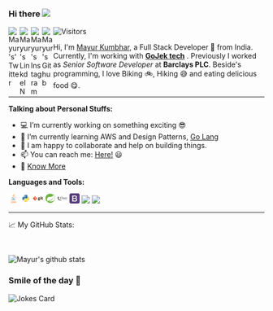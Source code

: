 ### Hi there <img src="https://media.giphy.com/media/hvRJCLFzcasrR4ia7z/giphy.gif" width="25px">

<a href="https://twitter.com/themayurkumbhar">
  <img align="left" alt="Mayur's' Twitter" width="22px" src="https://cdn.jsdelivr.net/npm/simple-icons@v3/icons/twitter.svg" />
</a>
<a href="https://www.linkedin.com/in/mayurkumbhar/">
  <img align="left" alt="Mayur's LinkdeIN" width="22px" src="https://cdn.jsdelivr.net/npm/simple-icons@v3/icons/linkedin.svg" />
</a>
<a href="https://www.instagram.com/themayurkumbhar/">
  <img align="left" alt="Mayur's Instagram" width="22px" src="https://cdn.jsdelivr.net/npm/simple-icons@v3/icons/instagram.svg" />
</a>
<a href="https://www.github.com/themayurkumbhar/">
  <img align="left" alt="Mayur's Github" width="22px" src="https://cdn.jsdelivr.net/npm/simple-icons@v3/icons/github.svg" />
</a>

![Visitors](https://api.visitorbadge.io/api/visitors?path=https%3A%2F%2Fgithub.com%2Fthemayurkumbhar&label=visitors&countColor=%23263759)
&nbsp;

Hi, I'm [Mayur Kumbhar](https://themayurkumbhar.github.io/), a Full Stack Developer 🚀 from India. 
Currently, I'm working with **[GoJek tech](https://github.com/gojek)** . Previously I worked as *Senior Software Developer* at **Barclays PLC**.
Beside's programming, I love Biking :bike:, Hiking :sweat_smile: and eating delicious food :yum:.

---

**Talking about Personal Stuffs:**

- ‍💻 I’m currently working on something exciting :sunglasses:
- 🌱 I’m currently learning AWS and Design Patterns, [Go Lang](https://github.com/themayurkumbhar/go-fundamentals)
- 💬 I am happy to collaborate and help on building things.
- 📫 You can reach me: [Here!](mailto:mayur.kumbhar@outlook.com) 😃
- 📝 [Know More](https://drive.google.com/folderview?id=1WpCOaqJHqO8GggKWLEmT_nRm42vezxe2)

**Languages and Tools:**  

<code><img height="20" src="https://raw.githubusercontent.com/github/explore/80688e429a7d4ef2fca1e82350fe8e3517d3494d/topics/java/java.png"></code>
<code><img height="20" src="https://raw.githubusercontent.com/github/explore/80688e429a7d4ef2fca1e82350fe8e3517d3494d/topics/python/python.png"></code>
<code><img height="20" src="https://raw.githubusercontent.com/github/explore/80688e429a7d4ef2fca1e82350fe8e3517d3494d/topics/git/git.png"></code>
<code><img height="20" src="https://raw.githubusercontent.com/github/explore/80688e429a7d4ef2fca1e82350fe8e3517d3494d/topics/spring-boot/spring-boot.png"></code>
<code><img height="20" src="https://raw.githubusercontent.com/github/explore/80688e429a7d4ef2fca1e82350fe8e3517d3494d/topics/flask/flask.png"></code>
<code><img height="20" src="https://raw.githubusercontent.com/github/explore/80688e429a7d4ef2fca1e82350fe8e3517d3494d/topics/bootstrap/bootstrap.png"></code>
<code><img height="20" src="https://kafka.apache.org/images/apache-kafka.png"></code>
<code><img height="20" src="http://activemq.apache.org/assets/img/activemq_logo_black_small.png"></code>

---

<summary>📈 My GitHub Stats: </summary>

&nbsp;

![Mayur's github stats](https://github-readme-stats.vercel.app/api?username=themayurkumbhar)


<!-- HTML -->
### Smile of the day 🤭
<img src="https://readme-jokes.vercel.app/api" alt="Jokes Card" />
